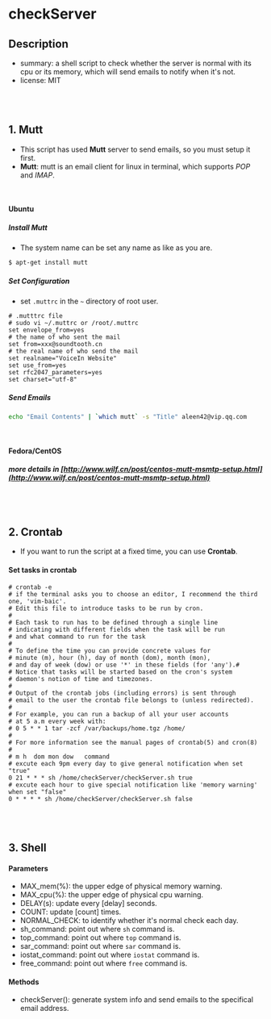 # checkServer

## Description
- summary: a shell script to check whether the server is normal with its cpu or its memory, which will send emails to notify when it's not.
- license: MIT

<br />
<br />

## 1. Mutt

- This script has used **Mutt** server to send emails, so you must setup it first.
- **Mutt**: mutt is an email client for linux in terminal, which supports *POP* and *IMAP*.

<br />

#### Ubuntu

##### Install Mutt

- The system name can be set any name as like as you are.

```bash
$ apt-get install mutt
```

##### Set Configuration

- set `.muttrc` in the `~` directory of root user.

```
# .mutttrc file
# sudo vi ~/.muttrc or /root/.muttrc
set envelope_from=yes
# the name of who sent the mail
set from=xxx@soundtooth.cn
# the real name of who send the mail
set realname="VoiceIn Website"
set use_from=yes
set rfc2047_parameters=yes
set charset="utf-8"
```

##### Send Emails
	
```bash
echo "Email Contents" | `which mutt` -s "Title" aleen42@vip.qq.com
```

<br />

#### Fedora/CentOS

##### more details in [http://www.wilf.cn/post/centos-mutt-msmtp-setup.html](http://www.wilf.cn/post/centos-mutt-msmtp-setup.html)

<br />
<br />

## 2. Crontab

- If you want to run the script at a fixed time, you can use **Crontab**.

#### Set tasks in crontab

```
# crontab -e
# if the terminal asks you to choose an editor, I recommend the third one, 'vim-baic'.
# Edit this file to introduce tasks to be run by cron.
# 
# Each task to run has to be defined through a single line
# indicating with different fields when the task will be run
# and what command to run for the task
# 
# To define the time you can provide concrete values for
# minute (m), hour (h), day of month (dom), month (mon),
# and day of week (dow) or use '*' in these fields (for 'any').# 
# Notice that tasks will be started based on the cron's system
# daemon's notion of time and timezones.
# 
# Output of the crontab jobs (including errors) is sent through
# email to the user the crontab file belongs to (unless redirected).
# 
# For example, you can run a backup of all your user accounts
# at 5 a.m every week with:
# 0 5 * * 1 tar -zcf /var/backups/home.tgz /home/
# 
# For more information see the manual pages of crontab(5) and cron(8)
# 
# m h  dom mon dow   command
# excute each 9pm every day to give general notification when set "true"
0 21 * * * sh /home/checkServer/checkServer.sh true
# excute each hour to give special notification like 'memory warning' when set "false"
0 * * * * sh /home/checkServer/checkServer.sh false
```

<br />
<br />

## 3. Shell

#### Parameters

- MAX_mem(%): the upper edge of physical memory warning.
- MAX_cpu(%): the upper edge of physical cpu warning.
- DELAY(s): update every [delay] seconds.
- COUNT: update [count] times.
- NORMAL_CHECK: to identify whether it's normal check each day.
- sh_command: point out where `sh` command is.
- top_command: point out where `top` command is.
- sar_command: point out where `sar` command is.
- iostat_command: point out where `iostat` command is.
- free_command: point out where `free` command is.

#### Methods

- checkServer(): generate system info and send emails to the specifical email address.
